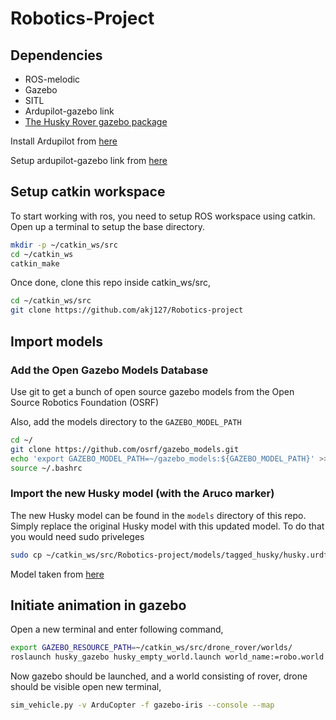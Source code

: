 # Robotics-Project

## Dependencies

- ROS-melodic
- Gazebo
- SITL
- Ardupilot-gazebo link
- [The Husky Rover gazebo package](http://wiki.ros.org/husky_gazebo/Tutorials/Simulating%20Husky)

Install Ardupilot from [here](https://ardupilot.org/dev/docs/building-setup-linux.html#building-setup-linux)

Setup ardupilot-gazebo link from [here](https://github.com/khancyr/ardupilot_gazebo)

## Setup catkin workspace

To start working with ros, you need to setup ROS workspace using catkin. Open up a terminal to setup the base directory.

```bash
mkdir -p ~/catkin_ws/src
cd ~/catkin_ws
catkin_make
```

Once done, clone this repo inside catkin_ws/src,

```bash
cd ~/catkin_ws/src
git clone https://github.com/akj127/Robotics-project
```

## Import models

### Add the Open Gazebo Models Database

Use git to get a bunch of open source gazebo models from the Open Source Robotics Foundation (OSRF) 

Also, add the models directory to the `GAZEBO_MODEL_PATH`

```bash
cd ~/
git clone https://github.com/osrf/gazebo_models.git
echo 'export GAZEBO_MODEL_PATH=~/gazebo_models:${GAZEBO_MODEL_PATH}' >> ~/.bashrc
source ~/.bashrc
```

### Import the new Husky model (with the Aruco marker)

The new Husky model can be found in the `models` directory of this repo. Simply replace the original Husky model with this updated model. To do that you would need sudo priveleges

```bash
sudo cp ~/catkin_ws/src/Robotics-project/models/tagged_husky/husky.urdf.xacro $(catkin_find husky_description/urdf)/
```

Model taken from [here](https://github.com/mzahana/mavros_apriltag_tracking)

## Initiate animation in gazebo

Open a new terminal and enter following command,

```bash
export GAZEBO_RESOURCE_PATH=~/catkin_ws/src/drone_rover/worlds/
roslaunch husky_gazebo husky_empty_world.launch world_name:=robo.world
```

Now gazebo should be launched, and a world consisting of rover, drone should be visible
open new terminal,

```bash
sim_vehicle.py -v ArduCopter -f gazebo-iris --console --map
```

